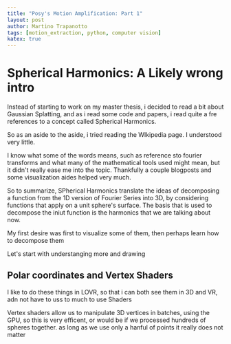 ```yaml
---
title: "Posy's Motion Amplification: Part 1"
layout: post
author: Martino Trapanotto
tags: [motion_extraction, python, computer vision]
katex: true
---
```



# Spherical Harmonics: A Likely wrong intro

Instead of starting to work on my master thesis, i decided to read a bit about Gaussian Splatting, and as i read some code and papers, i read quite a fre references to a concept called Spherical Harmonics. 

So as an aside to the aside, i tried reading the WIkipedia page. I understood very little.

I know what some of the words means, such as reference sto fourier transforms and what many of the mathematical tools used might mean, but it didn't really ease me into the topic. Thankfully a couple blogposts and some visualization aides helped very much.

So to summarize, SPherical Harmonics translate the ideas of decomposing a function from the 1D version of Fourier Series into 3D, by considering functions that apply on a unit sphere's surface. The basis that is used to decompose the iniut function is the harmonics that we are talking about now.

My first desire was first to visualize some of them, then perhaps learn how to decompose them

Let's start with understanging more and drawing

## Polar coordinates and Vertex Shaders

I like to do these things in LOVR, so that i can both see them in 3D and VR, adn not have to uss to much to use Shaders

Vertex shaders allow us to manipulate 3D vertices in batches, using the GPU, so this is very efficent, or would be if we processed hundreds of spheres together. as long as we use only a hanful of points it really does not matter


